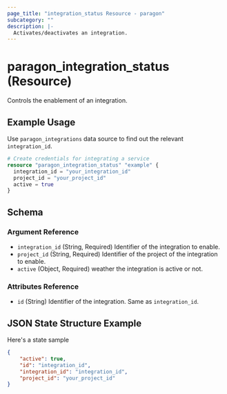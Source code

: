 ```yaml
---
page_title: "integration_status Resource - paragon"
subcategory: ""
description: |-
  Activates/deactivates an integration.
---
```


# paragon_integration_status (Resource)

Controls the enablement of an integration.

## Example Usage

Use `paragon_integrations` data source to find out the relevant `integration_id`.

```terraform
# Create credentials for integrating a service
resource "paragon_integration_status" "example" {
  integration_id = "your_integration_id"
  project_id = "your_project_id"
  active = true
}
```

## Schema

### Argument Reference

- `integration_id` (String, Required) Identifier of the integration to enable.
- `project_id` (String, Required) Identifier of the project of the integration to enable.
- `active` (Object, Required) weather the integration is active or not.

### Attributes Reference

- `id` (String) Identifier of the integration. Same as `integration_id`.

## JSON State Structure Example

Here's a state sample

```json
{
    "active": true,
    "id": "integration_id",
    "integration_id": "integration_id",
    "project_id": "your_project_id"
}
```

